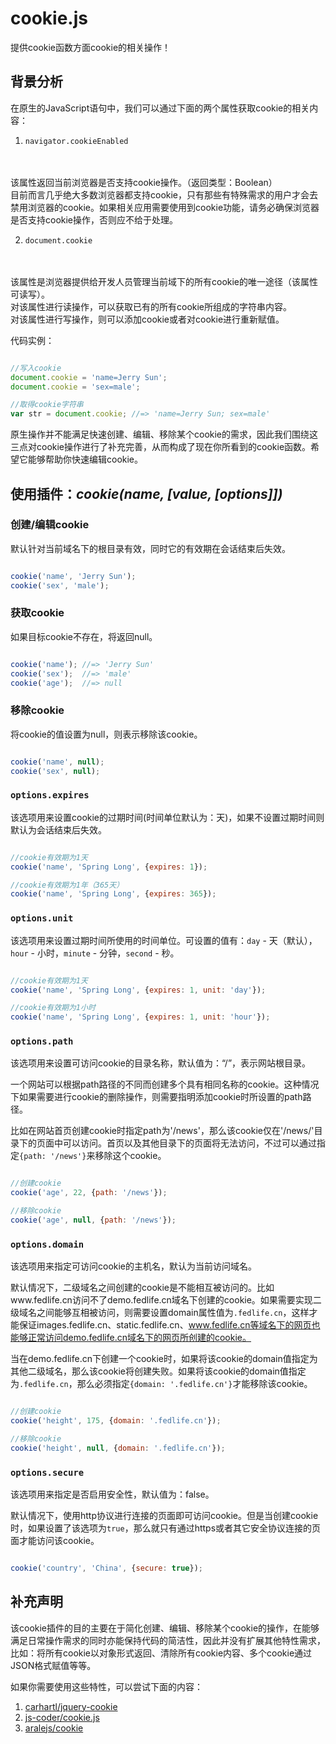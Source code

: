 # cookie.js

提供cookie函数方面cookie的相关操作！

## 背景分析

在原生的JavaScript语句中，我们可以通过下面的两个属性获取cookie的相关内容：

1. `navigator.cookieEnabled`
<br>
<br>该属性返回当前浏览器是否支持cookie操作。（返回类型：Boolean）
<br>目前而言几乎绝大多数浏览器都支持cookie，只有那些有特殊需求的用户才会去禁用浏览器的cookie。如果相关应用需要使用到cookie功能，请务必确保浏览器是否支持cookie操作，否则应不给于处理。

2. `document.cookie`
<br>
<br>该属性是浏览器提供给开发人员管理当前域下的所有cookie的唯一途径（该属性可读写）。
<br>对该属性进行读操作，可以获取已有的所有cookie所组成的字符串内容。
<br>对该属性进行写操作，则可以添加cookie或者对cookie进行重新赋值。

代码实例：

```js

//写入cookie
document.cookie = 'name=Jerry Sun';
document.cookie = 'sex=male';

//取得cookie字符串
var str = document.cookie; //=> 'name=Jerry Sun; sex=male'

```

原生操作并不能满足快速创建、编辑、移除某个cookie的需求，因此我们围绕这三点对cookie操作进行了补充完善，从而构成了现在你所看到的cookie函数。希望它能够帮助你快速编辑cookie。

## 使用插件：*cookie(name, [value, [options]])*

### 创建/编辑cookie

默认针对当前域名下的根目录有效，同时它的有效期在会话结束后失效。

```js

cookie('name', 'Jerry Sun');
cookie('sex', 'male');

```

### 获取cookie

如果目标cookie不存在，将返回null。

```js

cookie('name'); //=> 'Jerry Sun'
cookie('sex');  //=> 'male'
cookie('age');  //=> null

```

### 移除cookie

将cookie的值设置为null，则表示移除该cookie。

```js

cookie('name', null);
cookie('sex', null);

```

### `options.expires`

该选项用来设置cookie的过期时间(时间单位默认为：天)，如果不设置过期时间则默认为会话结束后失效。

```js

//cookie有效期为1天
cookie('name', 'Spring Long', {expires: 1});

//cookie有效期为1年（365天）
cookie('name', 'Spring Long', {expires: 365});

```

### `options.unit`

该选项用来设置过期时间所使用的时间单位。可设置的值有：`day` - 天（默认），`hour` - 小时，`minute` - 分钟，`second` - 秒。

```js

//cookie有效期为1天
cookie('name', 'Spring Long', {expires: 1, unit: 'day'});

//cookie有效期为1小时
cookie('name', 'Spring Long', {expires: 1, unit: 'hour'});

```

### `options.path`

该选项用来设置可访问cookie的目录名称，默认值为：“/”，表示网站根目录。

一个网站可以根据path路径的不同而创建多个具有相同名称的cookie。这种情况下如果需要进行cookie的删除操作，则需要指明添加cookie时所设置的path路径。

比如在网站首页创建cookie时指定path为'/news'，那么该cookie仅在'/news/'目录下的页面中可以访问。首页以及其他目录下的页面将无法访问，不过可以通过指定`{path: '/news'}`来移除这个cookie。

```js

//创建cookie
cookie('age', 22, {path: '/news'});

//移除cookie
cookie('age', null, {path: '/news'});

```

### `options.domain`

该选项用来指定可访问cookie的主机名，默认为当前访问域名。

默认情况下，二级域名之间创建的cookie是不能相互被访问的。比如www.fedlife.cn访问不了demo.fedlife.cn域名下创建的cookie。如果需要实现二级域名之间能够互相被访问，则需要设置domain属性值为`.fedlife.cn`，这样才能保证images.fedlife.cn、static.fedlife.cn、www.fedlife.cn等域名下的网页也能够正常访问demo.fedlife.cn域名下的网页所创建的cookie。

当在demo.fedlife.cn下创建一个cookie时，如果将该cookie的domain值指定为其他二级域名，那么该cookie将创建失败。如果将该cookie的domain值指定为`.fedlife.cn`，那么必须指定`{domain: '.fedlife.cn'}`才能移除该cookie。


```js

//创建cookie
cookie('height', 175, {domain: '.fedlife.cn'});

//移除cookie
cookie('height', null, {domain: '.fedlife.cn'});

```

### `options.secure`

该选项用来指定是否启用安全性，默认值为：false。

默认情况下，使用http协议进行连接的页面即可访问cookie。但是当创建cookie时，如果设置了该选项为`true`，那么就只有通过https或者其它安全协议连接的页面才能访问该cookie。


```js

cookie('country', 'China', {secure: true});

```

## 补充声明

该cookie插件的目的主要在于简化创建、编辑、移除某个cookie的操作，在能够满足日常操作需求的同时亦能保持代码的简洁性，因此并没有扩展其他特性需求，比如：将所有cookie以对象形式返回、清除所有cookie内容、多个cookie通过JSON格式赋值等等。

如果你需要使用这些特性，可以尝试下面的内容：

1. [carhartl/jquery-cookie](https://github.com/carhartl/jquery-cookie)
2. [js-coder/cookie.js](https://github.com/js-coder/cookie.js)
3. [aralejs/cookie](https://github.com/aralejs/cookie)